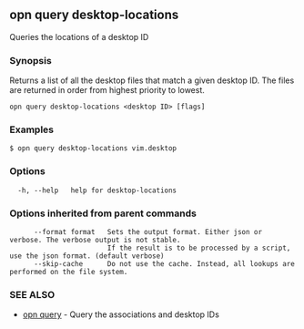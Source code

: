 ## opn query desktop-locations

Queries the locations of a desktop ID

### Synopsis

Returns a list of all the desktop files that match a given desktop ID. The files are
returned in order from highest priority to lowest.

```
opn query desktop-locations <desktop ID> [flags]
```

### Examples

```
$ opn query desktop-locations vim.desktop
```

### Options

```
  -h, --help   help for desktop-locations
```

### Options inherited from parent commands

```
      --format format   Sets the output format. Either json or verbose. The verbose output is not stable.
                        If the result is to be processed by a script, use the json format. (default verbose)
      --skip-cache      Do not use the cache. Instead, all lookups are performed on the file system.
```

### SEE ALSO

* [opn query](opn_query.md)	 - Query the associations and desktop IDs

